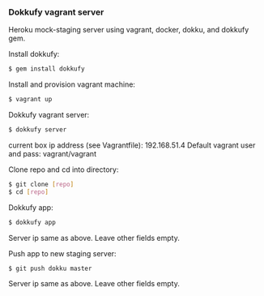 ### Dokkufy vagrant server

Heroku mock-staging server using vagrant, docker, dokku, and dokkufy gem.

Install dokkufy:
```sh
$ gem install dokkufy
```

Install and provision vagrant machine:
```sh
$ vagrant up
```

Dokkufy vagrant server:
```sh
$ dokkufy server
```
current box ip address (see Vagrantfile): 192.168.51.4
Default vagrant user and pass: vagrant/vagrant

Clone repo and cd into directory:
```sh
$ git clone [repo]
$ cd [repo]
```

Dokkufy app:
```sh
$ dokkufy app
```
Server ip same as above. Leave other fields empty.

Push app to new staging server:
```sh
$ git push dokku master
```
Server ip same as above. Leave other fields empty.